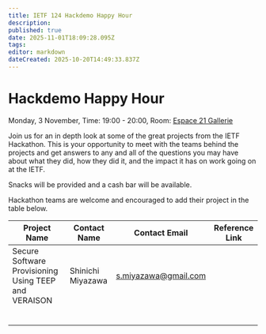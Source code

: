 ```yaml
---
title: IETF 124 Hackdemo Happy Hour
description: 
published: true
date: 2025-11-01T18:09:28.095Z
tags: 
editor: markdown
dateCreated: 2025-10-20T14:49:33.837Z
---
```


# Hackdemo Happy Hour
Monday, 3 November, Time: 19:00 - 20:00, Room: [Espace 21 Gallerie](https://datatracker.ietf.org/meeting/124/floor-plan?room=espace-21-gallerie)

Join us for an in depth look at some of the great projects from the IETF Hackathon. This is your opportunity to meet with the teams behind the projects and get answers to any and all of the questions you may have about what they did, how they did it, and the impact it has on work going on at the IETF. 

Snacks will be provided and a cash bar will be available.

Hackathon teams are welcome and encouraged to add their project in the table below.

| Project Name  |  Contact Name |  Contact Email |  Reference Link  |
|---|---|---|---|
| Secure Software Provisioning Using TEEP and VERAISON | Shinichi Miyazawa  | s.miyazawa@gmail.com  |   |
|   |   |   |   |
|   |   |   |   |
|   |   |   |   |
|   |   |   |   |
|   |   |   |   |
|   |   |   |   |
